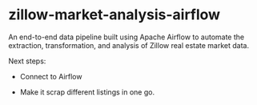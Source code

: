 # zillow-market-analysis-airflow

An end-to-end data pipeline built using Apache Airflow to automate the extraction, transformation, and analysis of Zillow real estate market data.


Next steps:

- Connect to Airflow

- Make it scrap different listings in one go. 
